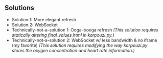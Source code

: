 ## Solutions

- Solution 1: More elegant refresh
- Solution 2: WebSocket
- Technically-not-a-solution 1: Ooga-booga refresh *(This solution requires statically altering final_values.html in karpouzi.py.)*
- Technically-not-a-solution 2: WebSocket w/ less bandwidth & no iframe (my favorite) *(This solution requires modifying the way karpouzi.py stores the oxygen concentration and heart rate information.)*